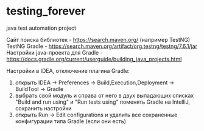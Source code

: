# testing_forever
java test automation project

Сайт поиска библиотек - https://search.maven.org/ (например TestNG)
TestNG Gradle - https://search.maven.org/artifact/org.testng/testng/7.6.1/jar 
Настройки java-проекта для Gradle - https://docs.gradle.org/current/userguide/building_java_projects.html 

Настройки в IDEA, отключение плагина Gradle:
1) открыть IDEA -> Preferences -> Build,Execution,Deployment -> BuildTool -> Gradle
2) выбрать свой модуль и справа от него в двух выпадающих списках "Build and run using" и "Run tests using" поменять Gradle на IntelliJ, сохранить настройки
3) открыть Run -> Edit configurations и удалить все сохраненные конфигурации типа Gradle (если они есть)

